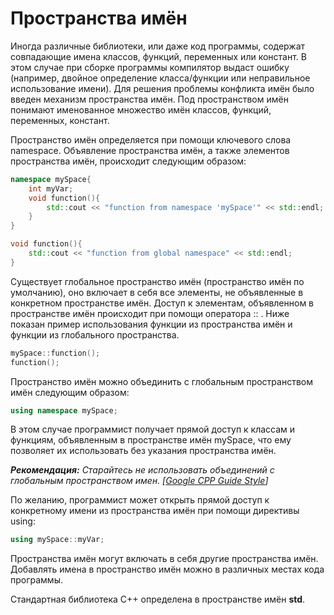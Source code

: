 # Пространства имён

Иногда различные библиотеки, или даже код программы, содержат совпадающие имена классов, функций, переменных или констант. В этом случае при сборке программы компилятор выдаст ошибку \(например, двойное определение класса/функции или неправильное использование имени\). Для решения проблемы конфликта имён было введен механизм пространства имён. Под пространством имён понимают именованное множество имён классов, функций, переменных, констант.

Пространство имён определяется при помощи ключевого слова namespace. Объявление пространства имён, а также элементов пространства имён, происходит следующим образом:

```cpp
namespace mySpace{
	int myVar;
	void function(){
		std::cout << "function from namespace 'mySpace'" << std::endl;
	}
}

void function(){
	std::cout << "function from global namespace" << std::endl;
}
```

Существует глобальное пространство имён \(пространство имён по умолчанию\), оно включает в себя все элементы, не объявленные в конкретном пространстве имён. Доступ к элементам, объявленном в пространстве имён происходит при помощи оператора :: . Ниже показан пример использования функции из пространства имён и функции из глобального пространства.

```cpp
mySpace::function();
function();
```

Пространство имён можно объединить с глобальным пространством имён следующим образом:

```cpp
using namespace mySpace; 
```

В этом случае программист получает прямой доступ к классам и функциям, объявленным в пространстве имён mySpace, что ему позволяет их использовать без указания пространства имён. 

_**Рекомендация:** Старайтесь не использовать объединений с глобальным пространством имен. \[_[_Google CPP Guide Style_](https://google.github.io/styleguide/cppguide.html#Namespaces)_\]_

По желанию, программист может открыть прямой доступ к конкретному имени из пространства имён при помощи директивы using:

```cpp
using mySpace::myVar;
```

Пространства имён могут включать в себя другие пространства имён. Добавлять имена в пространство имён можно в различных местах кода программы.

Стандартная библиотека С++ определена в пространстве имён **std**.



